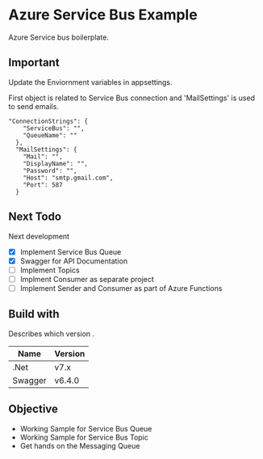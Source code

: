 
# Azure Service Bus Example
Azure Service bus boilerplate. 
## Important

Update the Enviornment variables in appsettings.

First object is related to Service Bus connection and 'MailSettings' is used to send emails.

```
"ConnectionStrings": {
    "ServiceBus": "",
    "QueueName": ""
  },
  "MailSettings": {
    "Mail": "",
    "DisplayName": "",
    "Password": "",
    "Host": "smtp.gmail.com",
    "Port": 587
  }
```

## Next Todo

Next development

* [x] Implement Service Bus Queue
* [x] Swagger for API Documentation
* [ ] Implement Topics
* [ ] Implment Consumer as separate project
* [ ] Implement Sender and Consumer as part of Azure Functions

## Build with

Describes which version .

| Name       | Version  |
| ---------- | -------- |
| .Net     | v7.x     |
| Swagger | v6.4.0 |

## Objective

* Working Sample for Service Bus Queue
* Working Sample for Service Bus Topic
* Get hands on the Messaging Queue

<!-- ## Features

* Dotnet 7.0 -->


